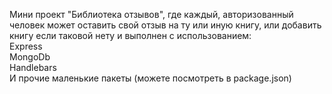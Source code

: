 Мини проект "Библиотека отзывов", где каждый, авторизованный  человек может оставить свой отзыв на ту или иную книгу, или добавить книгу если таковой нету и выполнен с использованием:  
Express  
MongoDb  
Handlebars  
И прочие маленькие пакеты (можете посмотреть в package.json)
